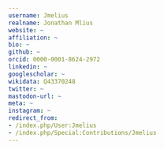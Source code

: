 ```yaml
---
username: Jmelius
realname: Jonathan Mlius
website: ~
affiliation: ~
bio: ~
github: ~
orcid: 0000-0001-8624-2972
linkedin: ~
googlescholar: ~
wikidata: Q43370248
twitter: ~
mastodon-url: ~
meta: ~
instagram: ~
redirect_from:
- /index.php/User:Jmelius
- /index.php/Special:Contributions/Jmelius
---
```

